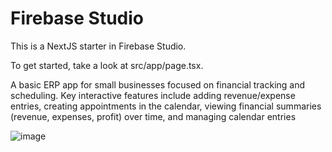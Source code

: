 # Firebase Studio

This is a NextJS starter in Firebase Studio.

To get started, take a look at src/app/page.tsx.

A basic ERP app for small businesses focused on financial tracking and scheduling. Key interactive features include adding revenue/expense entries, creating appointments in the calendar, viewing financial summaries (revenue, expenses, profit) over time, and managing calendar entries


![image](https://github.com/user-attachments/assets/fac5daf7-9c7c-4ece-ad98-f9a7824e8418)
